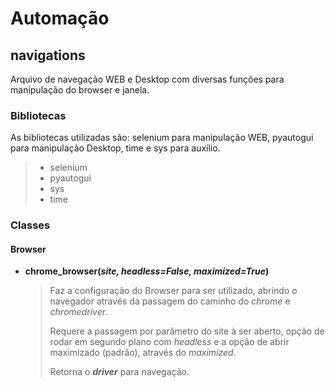 # Automação

## navigations

Arquivo de navegação WEB e Desktop com diversas funções para manipulação do browser e janela.

### Bibliotecas
As bibliotecas utilizadas são: selenium para manipulação WEB, pyautogui para manipulação Desktop, time e sys para auxílio.

> - selenium
> - pyautogui
> - sys
> - time

### Classes
#### Browser
 * **chrome_browser(*site, *headless=False*, maximized=True*)**

   > Faz a configuração do Browser para ser utilizado, abrindo o navegador através da passagem do caminho do *chrome* e *chromedriver*.
   >
   > Requere a passagem por parâmetro do site à ser aberto, opção de rodar em segundo plano com *headless* e a opção de abrir maximizado (padrão), através do *maximized*.
   >
   > Retorna o ***driver*** para navegação.
